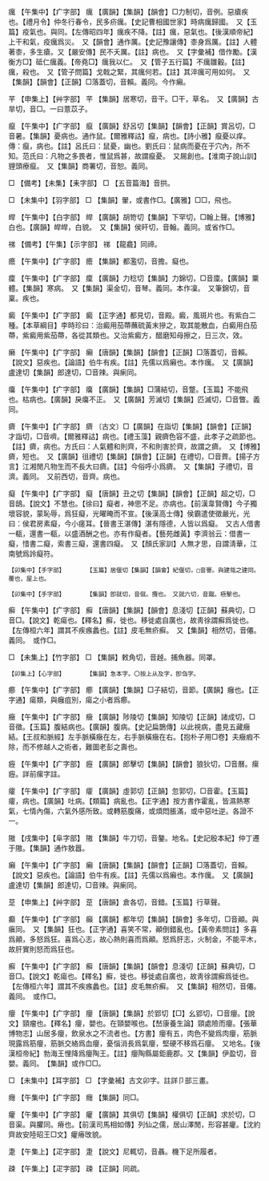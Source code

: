 <!-- { "loadSidebar": true } -->
癘	【午集中】【疒字部】	癘	【廣韻】【集韻】【韻會】□力制切，音例。惡瘡疾也。【禮月令】仲冬行春令，民多疥癘。【史記曹相國世家】時病癘歸國。　又【玉篇】疫氣也。與同。【左傳昭四年】癘疾不降。【註】癘，惡氣也。【後漢順帝紀】上干和氣，疫癘爲災。　又【韻會】通作厲。【史記豫讓傳】桼身爲厲。【註】人體著桼，多生瘡。又【嚴安傳】民不夭厲。【註】病也。　又【字彙補】借作勵。【漢衡方□】砥仁癘義。【帝堯□】癘我以仁。　又【管子五行篇】不癘雛轂。【註】癘，殺也。　又【管子問篇】戈戟之緊，其癘何若。【註】其淬癘可用如何。　又【集韻】【韻會】【正韻】□落蓋切，音賴。義同。今作癩。

芉	【申集上】【艸字部】	芉	【集韻】居寒切，音干。□干，草名。　又【廣韻】古旱切，音□。一曰薏苡子。

癙	【午集中】【疒字部】	癙	【廣韻】舒呂切【集韻】【韻會】【正韻】賞呂切，□音暑。【集韻】憂病也。通作鼠。【爾雅釋詁】癙，病也。【詩小雅】癙憂以痒。傳：癙，病也。【註】呂氏曰：鼠憂，幽也。劉氏曰：鼠病而憂在于穴內，所不知。范氏曰：凡物之多畏者，惟鼠爲甚，故謂癙憂。　又屚創也。【淮南子說山訓】貍頭療癙。　又【集韻】商署切，音恕。義同。

□	【備考】【未集】【耒字部】	□	【五音篇海】音拱。

□	【未集中】【羽字部】	□	【集韻】翬，或書作□。【廣雅】□□，飛也。

皔	【午集中】【白字部】	皔	【廣韻】胡笴切【集韻】下罕切，□翰上聲。【博雅】白也。【廣韻】皔皔，白貌。　又【集韻】侯旰切，音翰。義同。或省作□。

祶	【備考】【午集】【示字部】	祶	【龍龕】同禘。

癚	【午集中】【疒字部】	癚	【集韻】都濫切，音擔。癡也。

癛	【午集中】【疒字部】	癛	【廣韻】力稔切【集韻】力錦切，□音廩。【廣韻】粟體。【集韻】寒病。　又【集韻】渠金切，音琴。義同。本作凜。　又筆錦切，音稟。疾也。

癜	【午集中】【疒字部】	癜	【正字通】都見切，音殿。癜，風斑片也。有紫白二種。【本草綱目】李時珍曰：治癜用茄蔕蘸硫黃末摻之，取其能散血，白癜用白茄蔕，紫癜用紫茄蔕，各從其類也。又治紫癜方，醋磨知母擦之，日三次，效。

癞	【午集中】【疒字部】	癩	【唐韻】【集韻】【韻會】【正韻】□落蓋切，音賴。【說文】惡疾也。【論語】伯牛有疾。【註】先儒以爲癩也。本作癘。　又【廣韻】盧達切【集韻】郎達切，□音辣。與瘌同。

癟	【午集中】【疒字部】	癟	【廣韻】【集韻】□蒲結切，音蹩。【玉篇】不能飛也。枯病也。【廣韻】戾癟不正。　又【廣韻】芳滅切【集韻】匹滅切，□音瞥。義同。

癠	【午集中】【疒字部】	癠	〔古文〕□【廣韻】在詣切【集韻】【韻會】【正韻】才詣切，□音嚌。【爾雅釋詁】病也。【禮玉藻】親癠色容不盛，此孝子之疏節也。【註】癠，病也。方氏曰：人氣體和則齊，不和則害於齊，故謂之癠。　又【博雅】癠，短也。　又【廣韻】徂禮切【集韻】【韻會】【正韻】在禮切，□音薺。【揚子方言】江湘閒凡物生而不長大曰癠。【註】今俗呼小爲癠。　又【集韻】子禮切，音濟。義同。　又前西切，音齊。病也。

癡	【午集中】【疒字部】	癡	【唐韻】丑之切【集韻】【韻會】【正韻】超之切，□音鴟。【說文】不慧也。【徐曰】癡者，神思不足。亦病也。【前漢韋賢傳】今子獨壞容貌，蒙恥辱，爲狂癡，光曜晻而不宣。【後漢高士傳】侯霸遣使徵嚴光，光曰：侯君房素癡，今小瘥耳。【晉書王湛傳】湛有隱德，人皆以爲癡。　又古人借書一瓻，還書一瓻，以盛酒酬之也。亦有作癡者。【藝苑雌黃】李濟翁云：借書一癡，惜書二癡，索書三癡，還書四癡。　又【顏氏家訓】人無才思，自謂淸華，江南號爲詅癡符。

	【卯集中】【手字部】		【玉篇】居偃切【集韻】【韻會】紀偃切，□音謇。與建瓴之建同。覆也，屋上也。

	【卯集中】【手字部】		【集韻】卽就切，音僦。攬也。　又就六切，音蹴。極擊也。

癣	【午集中】【疒字部】	癬	【唐韻】【集韻】【韻會】息淺切【正韻】蘇典切，□音□。【說文】乾瘍也。【釋名】癬，徙也。移徙處自廣也，故靑徐謂癬爲徙也。【左傳桓六年】謂其不疾瘯蠡也。【註】皮毛無疥癬。　又【集韻】相然切，音僊。義同。　或作□。

□	【未集上】【竹字部】	□	【集韻】敕角切，音趠。捕魚器。同罩。

	【卯集上】【心字部】		【集韻】急本字。〇按上从及字，卽刍字。

癤	【午集中】【疒字部】	癤	【廣韻】【集韻】□子結切，音節。【廣韻】癰也。【正字通】瘍類，與癰疽別，瘍之小者爲癤。

癥	【午集中】【疒字部】	癥	【廣韻】陟陵切【集韻】知陵切【正韻】諸成切，□音徵。【玉篇】腹結病也。【廣韻】腹病。【史記扁鵲傳】以此視病，盡見五藏癥結。【王叔和脈經】左手脈橫癥在左，右手脈橫癥在右。【抱朴子用□卷】夫癥瘕不除，而不修越人之術者，難圖老彭之壽也。

癧	【午集中】【疒字部】	癧	【廣韻】郎擊切【集韻】【韻會】狼狄切，□音曆。瘰癧。詳前瘰字註。

癨	【午集中】【疒字部】	癨	【廣韻】虛郭切【正韻】忽郭切，□音霍。【玉篇】癨，病也。【廣韻】吐病。【類篇】病亂也。【正字通】按方書作霍亂，皆濕熱寒氣，七情內傷，六氣外感所致。或轉筋腹痛，或煩悶脹滿，或中惡吐逆。各證不一。

隞	【戌集中】【阜字部】	隞	【集韻】牛刀切，音鏊。地名。【史記殷本紀】仲丁遷于隞。【集韻】通作敖囂。

癩	【午集中】【疒字部】	癩	【唐韻】【集韻】【韻會】【正韻】□落蓋切，音賴。【說文】惡疾也。【論語】伯牛有疾。【註】先儒以爲癩也。本作癘。　又【廣韻】盧達切【集韻】郎達切，□音辣。與瘌同。

莡	【申集上】【艸字部】	莡	【唐韻】倉各切，音錯。【玉篇】行草聲。

癫	【午集中】【疒字部】	癲	【廣韻】都年切【集韻】【韻會】多年切，□音顚。與瘨同。　又【集韻】狂也。【正字通】喜笑不常，顚倒錯亂也。【黃帝素問註】多喜爲顚，多怒爲狂。喜爲心志，故心熱則喜而爲顚。怒爲肝志，火制金，不能平木，故肝實則怒而爲狂也。

癬	【午集中】【疒字部】	癬	【唐韻】【集韻】【韻會】息淺切【正韻】蘇典切，□音□。【說文】乾瘍也。【釋名】癬，徙也。移徙處自廣也，故靑徐謂癬爲徙也。【左傳桓六年】謂其不疾瘯蠡也。【註】皮毛無疥癬。　又【集韻】相然切，音僊。義同。　或作□。

癭	【午集中】【疒字部】	癭	【唐韻】【集韻】於郢切【□】幺郢切，□音癭。【說文】頸瘤也。【釋名】癭，嬰也。在頸嬰喉也。【嵆康養生論】頸處險而癭。【張華博物志】山居多癭，飲泉水之不流者也。【方書】癭有五，肉色不變爲肉癭，筋脈現露爲筋癭，筋脈交絡爲血癭，憂惱消長爲氣癭，堅硬不移爲石癭。　又地名。【後漢桓帝紀】勃海王悝降爲癭陶王。【註】癭陶縣屬鉅鹿郡。又【集韻】伊盈切，音嬰。義同。　【集韻】或作□□。

□	【未集中】【耳字部】	□	【字彙補】古文卯字。註詳卩部三畫。

癮	【午集中】【疒字部】	癮	【集韻】同□。

癯	【午集中】【疒字部】	癯	【廣韻】其俱切【集韻】權俱切【正韻】求於切，□音渠。與臞同。瘠也。【前漢司馬相如傳】列仙之儒，居山澤閒，形容甚癯。【沈約齊故安陸昭王□文】癯瘠攺貌。

疌	【午集上】【疋字部】	疌	【說文】尼輒切，音聶。機下足所履者。

疎	【午集上】【疋字部】	疎	【正韻】同疏。

